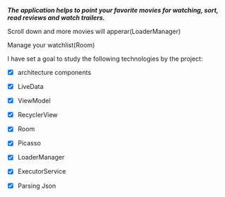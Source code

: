 ***The application helps to point your favorite movies for watching, sort, read reviews and watch trailers.***

Scroll down and more movies will apperar(LoaderManager)

Manage your watchlist(Room)

I have set a goal to study the following technologies by the project:

- [x] architecture components

- [x] LiveData

- [x] ViewModel

- [x] RecyclerView

- [x] Room

- [x] Picasso

- [x] LoaderManager

- [x] ExecutorService

- [x] Parsing Json
